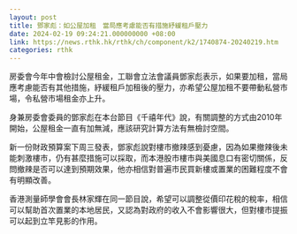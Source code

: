 ```yaml
---
layout: post
title: 鄧家彪：如公屋加租　當局應考慮能否有措施紓緩租戶壓力
date: 2024-02-19 09:24:21.000000000 +08:00
link: https://news.rthk.hk/rthk/ch/component/k2/1740874-20240219.htm
categories: rthk
---
```


房委會今年中會檢討公屋租金，工聯會立法會議員鄧家彪表示，如果要加租，當局應考慮能否有其他措施，紓緩租戶加租後的壓力，亦希望公屋加租不要帶動私營市場，令私營市場租金亦上升。

身兼房委會委員的鄧家彪在本台節目《千禧年代》說，有關調整的方式由2010年開始，公屋租金一直有加無減，應該研究計算方法有無檢討空間。

新一份財政預算案下周三發表，鄧家彪說對樓市撤辣感到憂慮，因為如果撤辣後未能刺激樓市，仍有甚麼措施可以採取，而本港股市樓市與美國息口有密切關係，反問撤辣是否可以達到預期效果，他亦相信對普遍市民買新樓或置業的困難程度不會有明顯改善。

香港測量師學會會長林家輝在同一節目說，希望可以調整從價印花稅的稅率，相信可以幫助首次置業的本地居民，又認為對政府的收入不會影響很大，但對樓市提振可以起到立竿見影的作用。
